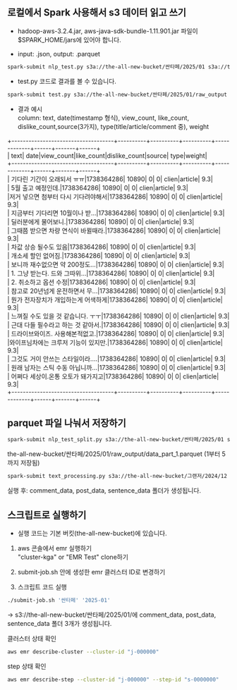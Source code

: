 ## 로컬에서 Spark 사용해서 s3 데이터 읽고 쓰기 
- hadoop-aws-3.2.4.jar, aws-java-sdk-bundle-1.11.901.jar 파일이 $SPARK_HOME/jars에 있어야 합니다.  


- input: .json, output: .parquet   
```bash  
spark-submit nlp_test.py s3a://the-all-new-bucket/싼타페/2025/01 s3a://the-all-new-bucket/싼타페/2025/01/raw_output  
```  

- test.py 코드로 결과를 볼 수 있습니다.  
```bash
spark-submit test.py s3a://the-all-new-bucket/싼타페/2025/01/raw_output    
```  

- 결과 예시  
column: text, date(timestamp 형식), view_count, like_count, dislike_count,source(3가지), type(title/article/comment 중), weight

+------------------------------------+----------+----------+----------+-------------+------+-------+------+  
|                                text|      date|view_count|like_count|dislike_count|source|   type|weight|  
+------------------------------------+----------+----------+----------+-------------+------+-------+------+  
|         기다린 기간이 오래되서 ㅠㅠ|1738364286|     10890|         0|            0| clien|article|   9.3|  
|                  5월 출고 예정인데.|1738364286|     10890|         0|            0| clien|article|   9.3|  
|저거 넣으면 첨부터 다시 기다려야해서|1738364286|     10890|         0|            0| clien|article|   9.3|  
|    지금부터 기다리면 10월이나 받...|1738364286|     10890|         0|            0| clien|article|   9.3|  
|                딜러분에게 물어보니.|1738364286|     10890|         0|            0| clien|article|   9.3|  
| 그때쯤 받으면 차량 연식이 바뀔때라.|1738364286|     10890|         0|            0| clien|article|   9.3|  
|               차값 상승 될수도 있음|1738364286|     10890|         0|            0| clien|article|   9.3|  
|                 개소세 할인 없어짐.|1738364286|     10890|         0|            0| clien|article|   9.3|  
|     보니까 재수없으면 약 200정도...|1738364286|     10890|         0|            0| clien|article|   9.3|  
|      1. 그냥 받는다. 드와 그따위...|1738364286|     10890|         0|            0| clien|article|   9.3|  
|               2. 취소하고 옵션 수정|1738364286|     10890|         0|            0| clien|article|   9.3|  
|    참고로 20년넘게 운전하면서 무...|1738364286|     10890|         0|            0| clien|article|   9.3|  
| 뭔가 전자장치가 개입하는게 어색하게|1738364286|     10890|         0|            0| clien|article|   9.3|  
|  느껴질 수도 있을 것 같습니다. ㅜㅜ|1738364286|     10890|         0|            0| clien|article|   9.3|  
|  근대 다들 필수라고 하는 것 같아서.|1738364286|     10890|         0|            0| clien|article|   9.3|  
|     드라이브와이즈. 사용해본적없고.|1738364286|     10890|         0|            0| clien|article|   9.3|  
|와이프님차에는 크루저 기능이 있지만.|1738364286|     10890|         0|            0| clien|article|   9.3|  
|   그것도 거이 안쓰는 스타일이라....|1738364286|     10890|         0|            0| clien|article|   9.3|  
|   원래 남자는 스틱 수동 아닙니까...|1738364286|     10890|         0|            0| clien|article|   9.3|  
|  어쩌다 세상이.온통 오토가 돼가지고|1738364286|     10890|         0|            0| clien|article|   9.3|  
+------------------------------------+----------+----------+----------+-------------+------+-------+------+  


## parquet 파일 나눠서 저장하기  
```bash  
spark-submit nlp_test_split.py s3a://the-all-new-bucket/싼타페/2025/01 s3a://the-all-new-bucket/싼타페/2025/01/raw_output  
```  
the-all-new-bucket/싼타페/2025/01/raw_output/data_part_1.parquet (1부터 5까지 저장됨)  


```bash  
spark-submit text_processing.py s3a://the-all-new-bucket/그랜저/2024/12 s3a://the-all-new-bucket/그랜저/2024/12 
```  
실행 후: comment_data, post_data, sentence_data 폴더가 생성됩니다. 


## 스크립트로 실행하기
- 실행 코드는 기본 버킷(the-all-new-bucket)에 있습니다.  

1. aws 콘솔에서 emr 실행하기  
"cluster-kga" or "EMR Test" clone하기   

2. submit-job.sh 안에 생성한 emr 클러스터 ID로 변경하기  

3. 스크립트 코드 실행
```bash  
./submit-job.sh '싼타페' '2025-01'  
```
-> s3://the-all-new-bucket/싼타페/2025/01/에 comment_data, post_data, sentence_data 폴더 3개가 생성됩니다. 

클러스터 상태 확인  
```bash  
aws emr describe-cluster --cluster-id "j-000000"   
```   
 
step 상태 확인  
```bash  
aws emr describe-step --cluster-id "j-000000" --step-id "s-0000000"  
```   

